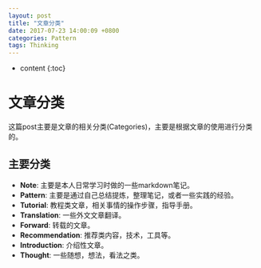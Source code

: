 ```yaml
---
layout: post
title: "文章分类"
date: 2017-07-23 14:00:09 +0800
categories: Pattern
tags: Thinking
---
```


* content
{:toc}

# 文章分类

这篇post主要是文章的相关分类(Categories)，主要是根据文章的使用进行分类的。

## 主要分类

+ **Note**: 主要是本人日常学习时做的一些markdown笔记。
+ **Pattern**: 主要是通过自己总结提炼，整理笔记，或者一些实践的经验。
+ **Tutorial**: 教程类文章，相关事情的操作步骤，指导手册。
+ **Translation**: 一些外文文章翻译。
+ **Forward**: 转载的文章。
+ **Recommendation**: 推荐类内容，技术，工具等。
+ **Introduction**: 介绍性文章。
+ **Thought**: 一些随想，想法，看法之类。
